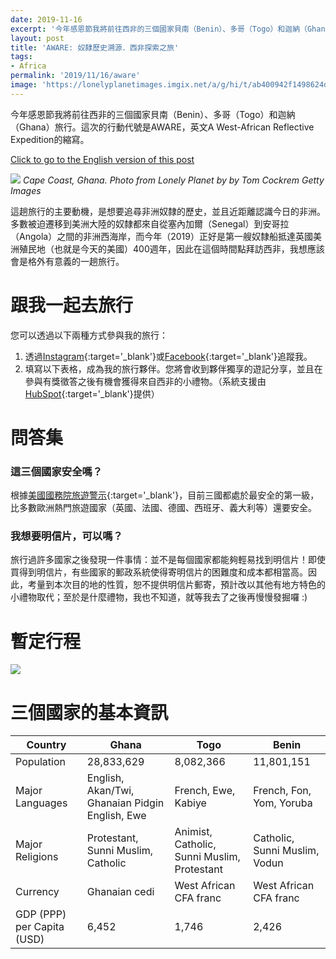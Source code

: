 ```yaml
---
date: 2019-11-16
excerpt: '今年感恩節我將前往西非的三個國家貝南（Benin）、多哥（Togo）和迦納（Ghana）旅行。這次的行動代號是AWARE，英文A West African Reflective Expedition的縮寫。'
layout: post
title: 'AWARE: 奴隸歷史溯源．西非探索之旅'
tags:
- Africa
permalink: '2019/11/16/aware'
image: 'https://lonelyplanetimages.imgix.net/a/g/hi/t/ab400942f1498624d866474dfb5ac490-cape-coast-castle.jpg?fit=crop&w=928&h=592'
---
```


今年感恩節我將前往西非的三個國家貝南（Benin）、多哥（Togo）和迦納（Ghana）旅行。這次的行動代號是AWARE，英文A West-African Reflective Expedition的縮寫。

[Click to go to the English version of this post](/2019/11/16/aware-en)

![](https://lonelyplanetimages.imgix.net/a/g/hi/t/ab400942f1498624d866474dfb5ac490-cape-coast-castle.jpg?fit=crop&w=928&h=592)
*Cape Coast, Ghana. Photo from Lonely Planet by by Tom Cockrem Getty Images*

這趟旅行的主要動機，是想要追尋非洲奴隸的歷史，並且近距離認識今日的非洲。多數被迫遷移到美洲大陸的奴隸都來自從塞內加爾（Senegal）到安哥拉（Angola）之間的非洲西海岸，而今年（2019）正好是第一艘奴隸船抵達英國美洲殖民地（也就是今天的美國）400週年，因此在這個時間點拜訪西非，我想應該會是格外有意義的一趟旅行。

# 跟我一起去旅行

您可以透過以下兩種方式參與我的旅行：

1. 透過[Instagram](https://www.instagram.com/travel.wok/){:target='_blank'}或[Facebook](https://www.facebook.com/travel.wok){:target='_blank'}追蹤我。
2. 填寫以下表格，成為我的旅行夥伴。您將會收到夥伴獨享的遊記分享，並且在參與有獎徵答之後有機會獲得來自西非的小禮物。（系統支援由[HubSpot](https://www.hubspot.com/){:target='_blank'}提供）

<!--[if lte IE 8]>
<script charset="utf-8" type="text/javascript" src="//js.hsforms.net/forms/v2-legacy.js"></script>
<![endif]-->
<script charset="utf-8" type="text/javascript" src="//js.hsforms.net/forms/v2.js"></script>
<script>
  hbspt.forms.create({
  portalId: "4674408",
  formId: "d911db6d-3930-44ef-b52e-59cbce0372a6"
});
</script>

# 問答集

### 這三個國家安全嗎？

根據[美國國務院旅遊警示](https://travel.state.gov/content/travel/en/traveladvisories/traveladvisories.html/){:target='_blank'}，目前三國都處於最安全的第一級，比多數歐洲熱門旅遊國家（英國、法國、德國、西班牙、義大利等）還要安全。

### 我想要明信片，可以嗎？

旅行過許多國家之後發現一件事情：並不是每個國家都能夠輕易找到明信片！即使買得到明信片，有些國家的郵政系統使得寄明信片的困難度和成本都相當高。因此，考量到本次目的地的性質，恕不提供明信片郵寄，預計改以其他有地方特色的小禮物取代；至於是什麼禮物，我也不知道，就等我去了之後再慢慢發掘囉 :)

# 暫定行程

![](/assets/img/aware.png)

# 三個國家的基本資訊

|Country|Ghana|Togo|Benin|
|-|-|-|-|
|Population|28,833,629|8,082,366|11,801,151|
|Major Languages|English, Akan/Twi, Ghanaian Pidgin English, Ewe|French, Ewe, Kabiye|French, Fon, Yom, Yoruba|
|Major Religions|Protestant, Sunni Muslim, Catholic|Animist, Catholic, Sunni Muslim, Protestant|Catholic, Sunni Muslim, Vodun|
|Currency|Ghanaian cedi|West African CFA franc|West African CFA franc|
|GDP (PPP) per Capita (USD)|6,452|1,746|2,426|
